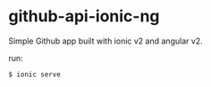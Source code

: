 # github-api-ionic-ng
Simple Github app built with ionic v2 and angular v2.

run:

```javascript
$ ionic serve
```

